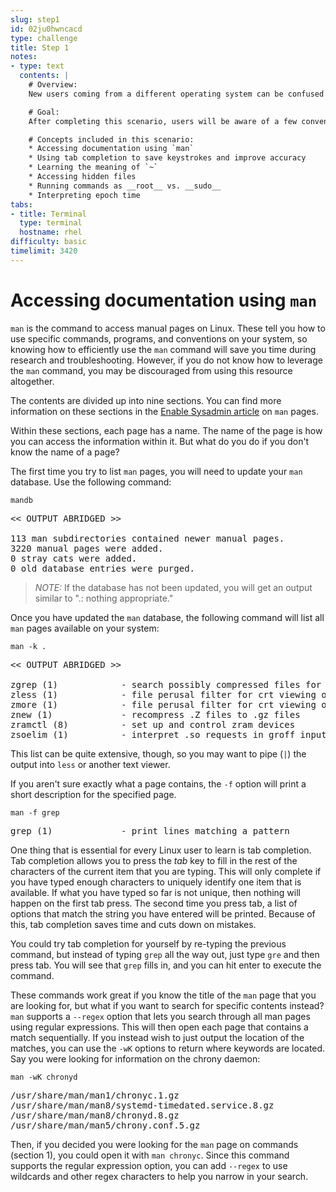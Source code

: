 ```yaml
---
slug: step1
id: 02ju0hwncacd
type: challenge
title: Step 1
notes:
- type: text
  contents: |
    # Overview:
    New users coming from a different operating system can be confused by certain quirks that are common across Unix-based operating systems. Being exposed to these ahead of time means that you are less likely to have to discover them through time-consuming troubleshooting sessions, and some commands used in this lab will prove to be useful tools in your system administration toolbox.

    # Goal:
    After completing this scenario, users will be aware of a few conventions that often trip up Unix beginners.

    # Concepts included in this scenario:
    * Accessing documentation using `man`
    * Using tab completion to save keystrokes and improve accuracy
    * Learning the meaning of `~`
    * Accessing hidden files
    * Running commands as __root__ vs. __sudo__
    * Interpreting epoch time
tabs:
- title: Terminal
  type: terminal
  hostname: rhel
difficulty: basic
timelimit: 3420
---
```

# Accessing documentation using `man`

`man` is the command to access manual pages on Linux. These tell you how to
use specific commands, programs, and conventions on your system, so knowing
how to efficiently use the `man` command will save you time during research
and troubleshooting. However, if you do not know how to leverage the `man`
command, you may be discouraged from using this resource altogether.

The contents are divided up into nine sections. You can find more information
on these sections in the [Enable Sysadmin article](https://www.redhat.com/sysadmin/top-five-man-options) on `man` pages.

Within these sections, each page has a name. The name of the page is how you
can access the information within it. But what do you do if you don't know the
name of a page?

The first time you try to list `man` pages, you will need to update your `man`
database. Use the following command:

```
mandb
```

<pre class=file>
<< OUTPUT ABRIDGED >>

113 man subdirectories contained newer manual pages.
3220 manual pages were added.
0 stray cats were added.
0 old database entries were purged.
</pre>

>_NOTE:_ If the database has not been updated, you will get an output similar to
".: nothing appropriate."

Once you have updated the `man` database, the following command
will list all `man` pages available on your system:

```
man -k .
```

<pre class=file>
<< OUTPUT ABRIDGED >>

zgrep (1)            - search possibly compressed files for a regular expression
zless (1)            - file perusal filter for crt viewing of compressed text
zmore (1)            - file perusal filter for crt viewing of compressed text
znew (1)             - recompress .Z files to .gz files
zramctl (8)          - set up and control zram devices
zsoelim (1)          - interpret .so requests in groff input
</pre>

This list can be quite extensive, though, so you may want to pipe (`|`) the output
into `less` or another text viewer.

If you aren't sure exactly what a page contains, the `-f` option will
print a short description for the specified page.

```
man -f grep
```

<pre class=file>
grep (1)             - print lines matching a pattern
</pre>

One thing that is essential for every Linux user to learn
is tab completion. Tab completion allows you to press the _tab_ key
to fill in the rest of the characters of the current item that you
are typing. This will only complete if you have typed enough
characters to uniquely identify one item that is available. If what
you have typed so far is not unique, then nothing will happen on the
first tab press. The second time you press tab, a list of options that
match the string you have entered will be printed.
Because of this, tab completion saves time and cuts down on mistakes.

You could try tab completion for yourself by re-typing the previous command, but
instead of typing `grep` all the way out, just type `gre` and then press tab.
You will see that `grep` fills in, and you can hit enter to execute the command.

These commands work great if you know the title of the `man` page that you
are looking for, but what if you want to search for specific contents instead?
`man` supports a `--regex` option that lets you search through all man pages
using regular expressions. This will then open each page that contains a match
sequentially. If you instead wish to just output the location of the matches,
you can use the `-wK` options to return where keywords are
located. Say you were looking for information on the chrony daemon:

```
man -wK chronyd
```

<pre class=file>
/usr/share/man/man1/chronyc.1.gz
/usr/share/man/man8/systemd-timedated.service.8.gz
/usr/share/man/man8/chronyd.8.gz
/usr/share/man/man5/chrony.conf.5.gz
</pre>

Then, if you decided you were looking for the `man` page on commands (section 1),
you could open it with `man chronyc`. Since this command supports the regular
expression option, you can add `--regex` to use
wildcards and other regex characters to help you narrow in your search.
